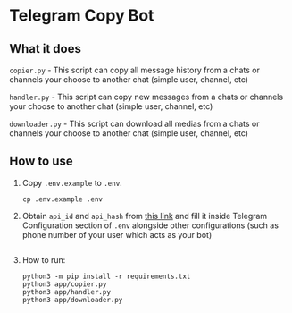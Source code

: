 # Telegram Copy Bot


## What it does
`copier.py` - This script can copy all message history from a chats or channels your choose to another chat (simple user, channel, etc)

`handler.py` - This script can copy new messages from a chats or channels your choose to another chat (simple user, channel, etc)

`downloader.py` - This script can download all medias from a chats or channels your choose to another chat (simple user, channel, etc)
## How to use
1. Copy `.env.example` to `.env`.
    ```
    cp .env.example .env
    ```
2. Obtain `api_id` and `api_hash` from [this link](https://my.telegram.org/apps) and fill it inside Telegram Configuration section of `.env` alongside other configurations (such as phone number of your user which acts as your bot)
   ```
4. How to run:
   ```
   python3 -m pip install -r requirements.txt
   python3 app/copier.py
   python3 app/handler.py
   python3 app/downloader.py
   ```

